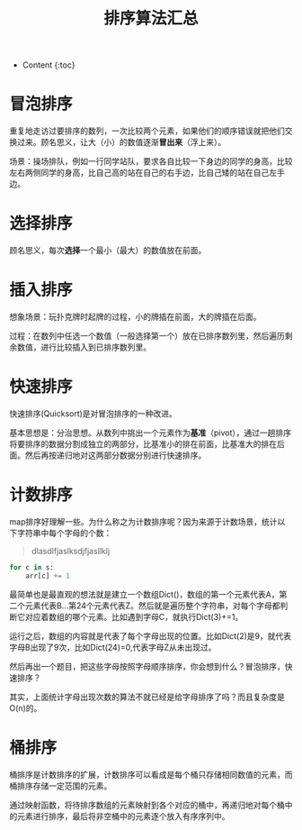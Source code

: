 ﻿---
layout:		post
category:	"program"
title:		"排序算法汇总"
tags:		[]
---
- Content
{:toc}
# 冒泡排序

​	重复地走访过要排序的数列，一次比较两个元素，如果他们的顺序错误就把他们交换过来。顾名思义，让大（小）的数值逐渐**冒出来**（浮上来）。



​	场景：操场排队，例如一行同学站队，要求各自比较一下身边的同学的身高，比较左右两侧同学的身高，比自己高的站在自己的右手边，比自己矮的站在自己左手边。



# 选择排序

顾名思义，每次**选择**一个最小（最大）的数值放在前面。





# 插入排序

想象场景：玩扑克牌时起牌的过程，小的牌插在前面，大的牌插在后面。

过程：在数列中任选一个数值（一般选择第一个）放在已排序数列里，然后遍历剩余数值，进行比较插入到已排序数列里。



# 快速排序

快速排序(Quicksort)是对冒泡排序的一种改进。

基本思想是：分治思想。从数列中挑出一个元素作为**基准**（pivot），通过一趟排序将要排序的数据分割成独立的两部分，比基准小的排在前面，比基准大的排在后面。然后再按递归地对这两部分数据分别进行快速排序。



# 计数排序

map排序好理解一些。为什么称之为计数排序呢？因为来源于计数场景，统计以下字符串中每个字母的个数：

> dlasdlfjaslksdjfjasllklj

```python
for c in s:
	arr[c] += 1
```

最简单也是最直观的想法就是建立一个数组Dict()，数组的第一个元素代表A，第二个元素代表B...第24个元素代表Z。然后就是遍历整个字符串，对每个字母都判断它对应着数组的哪个元素。比如遇到字母C，就执行Dict(3)+=1。



运行之后，数组的内容就是代表了每个字母出现的位置。比如Dict(2)是9，就代表字母B出现了9次，比如Dict(24)=0,代表字母Z从未出现过。

然后再出一个题目，把这些字母按照字母顺序排序，你会想到什么？冒泡排序，快速排序？

其实，上面统计字母出现次数的算法不就已经是给字母排序了吗？而且复杂度是O(n)的。



# 桶排序

​	桶排序是计数排序的扩展，计数排序可以看成是每个桶只存储相同数值的元素，而桶排序存储一定范围的元素。

​	通过映射函数，将待排序数组的元素映射到各个对应的桶中，再递归地对每个桶中的元素进行排序，最后将非空桶中的元素逐个放入有序序列中。



